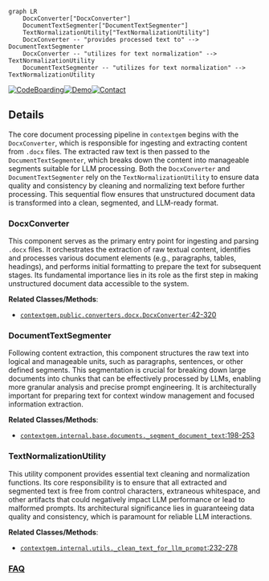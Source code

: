 ```mermaid
graph LR
    DocxConverter["DocxConverter"]
    DocumentTextSegmenter["DocumentTextSegmenter"]
    TextNormalizationUtility["TextNormalizationUtility"]
    DocxConverter -- "provides processed text to" --> DocumentTextSegmenter
    DocxConverter -- "utilizes for text normalization" --> TextNormalizationUtility
    DocumentTextSegmenter -- "utilizes for text normalization" --> TextNormalizationUtility
```

[![CodeBoarding](https://img.shields.io/badge/Generated%20by-CodeBoarding-9cf?style=flat-square)](https://github.com/CodeBoarding/GeneratedOnBoardings)[![Demo](https://img.shields.io/badge/Try%20our-Demo-blue?style=flat-square)](https://www.codeboarding.org/demo)[![Contact](https://img.shields.io/badge/Contact%20us%20-%20contact@codeboarding.org-lightgrey?style=flat-square)](mailto:contact@codeboarding.org)

## Details

The core document processing pipeline in `contextgem` begins with the `DocxConverter`, which is responsible for ingesting and extracting content from `.docx` files. The extracted raw text is then passed to the `DocumentTextSegmenter`, which breaks down the content into manageable segments suitable for LLM processing. Both the `DocxConverter` and `DocumentTextSegmenter` rely on the `TextNormalizationUtility` to ensure data quality and consistency by cleaning and normalizing text before further processing. This sequential flow ensures that unstructured document data is transformed into a clean, segmented, and LLM-ready format.

### DocxConverter
This component serves as the primary entry point for ingesting and parsing `.docx` files. It orchestrates the extraction of raw textual content, identifies and processes various document elements (e.g., paragraphs, tables, headings), and performs initial formatting to prepare the text for subsequent stages. Its fundamental importance lies in its role as the first step in making unstructured document data accessible to the system.


**Related Classes/Methods**:

- <a href="https://github.com/shcherbak-ai/contextgem/blob/main/contextgem/public/converters/docx.py#L42-L320" target="_blank" rel="noopener noreferrer">`contextgem.public.converters.docx.DocxConverter`:42-320</a>


### DocumentTextSegmenter
Following content extraction, this component structures the raw text into logical and manageable units, such as paragraphs, sentences, or other defined segments. This segmentation is crucial for breaking down large documents into chunks that can be effectively processed by LLMs, enabling more granular analysis and precise prompt engineering. It is architecturally important for preparing text for context window management and focused information extraction.


**Related Classes/Methods**:

- <a href="https://github.com/shcherbak-ai/contextgem/blob/main/contextgem/internal/base/documents.py#L198-L253" target="_blank" rel="noopener noreferrer">`contextgem.internal.base.documents._segment_document_text`:198-253</a>


### TextNormalizationUtility
This utility component provides essential text cleaning and normalization functions. Its core responsibility is to ensure that all extracted and segmented text is free from control characters, extraneous whitespace, and other artifacts that could negatively impact LLM performance or lead to malformed prompts. Its architectural significance lies in guaranteeing data quality and consistency, which is paramount for reliable LLM interactions.


**Related Classes/Methods**:

- <a href="https://github.com/shcherbak-ai/contextgem/blob/main/contextgem/internal/utils.py#L232-L278" target="_blank" rel="noopener noreferrer">`contextgem.internal.utils._clean_text_for_llm_prompt`:232-278</a>




### [FAQ](https://github.com/CodeBoarding/GeneratedOnBoardings/tree/main?tab=readme-ov-file#faq)
